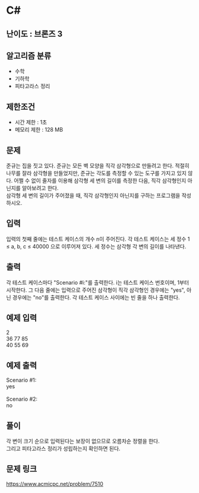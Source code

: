 # C#

## 난이도 : 브론즈 3

## 알고리즘 분류
  - 수학
  - 기하학
  - 피타고라스 정리

## 제한조건
  - 시간 제한 : 1초
  - 메모리 제한 : 128 MB

## 문제
준규는 집을 짓고 있다. 준규는 모든 벽 모양을 직각 삼각형으로 만들려고 한다. 적절히 나무를 잘라 삼각형을 만들었지만, 준규는 각도를 측정할 수 있는 도구를 가지고 있지 않다. 어쩔 수 없이 줄자를 이용해 삼각형 세 변의 길이를 측정한 다음, 직각 삼각형인지 아닌지를 알아보려고 한다.<br/>
삼각형 세 변의 길이가 주어졌을 때, 직각 삼각형인지 아닌지를 구하는 프로그램을 작성하시오.<br/>


## 입력
입력의 첫째 줄에는 테스트 케이스의 개수 n이 주어진다. 각 테스트 케이스는 세 정수 1 ≤ a, b, c ≤ 40000 으로 이루어져 있다. 세 정수는 삼각형 각 변의 길이를 나타낸다.<br/>


## 출력
각 테스트 케이스마다 "Scenario #i:"를 출력한다. i는 테스트 케이스 번호이며, 1부터 시작한다. 그 다음 줄에는 입력으로 주어진 삼각형이 직각 삼각형인 경우에는 "yes", 아닌 경우에는 "no"를 출력한다. 각 테스트 케이스 사이에는 빈 줄을 하나 출력한다.<br/>


## 예제 입력
2<br/>
36 77 85<br/>
40 55 69<br/>


## 예제 출력
Scenario #1:<br/>
yes<br/>
<br/>
Scenario #2:<br/>
no<br/>


## 풀이
각 변이 크기 순으로 입력된다는 보장이 없으므로 오름차순 정렬을 한다.<br/>
그리고 피타고라스 정리가 성립하는지 확인하면 된다.<br/>


## 문제 링크
https://www.acmicpc.net/problem/7510